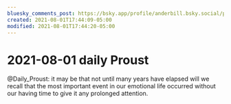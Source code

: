 ```yaml
---
bluesky_comments_post: https://bsky.app/profile/anderbill.bsky.social/post/3ljxovlxozd2c
created: 2021-08-01T17:44:09-05:00
modified: 2021-08-01T17:44:20-05:00
---
```

# 2021-08-01 daily Proust  

@Daily_Proust: it may be that not until many years have elapsed will we recall that the most important event in our emotional life occurred without our having time to give it any prolonged attention.
